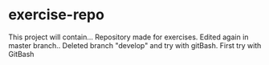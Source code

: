 # exercise-repo
This project will contain...
Repository made for exercises.
Edited again in master branch..
Deleted branch "develop" and try with gitBash.
First try with GitBash